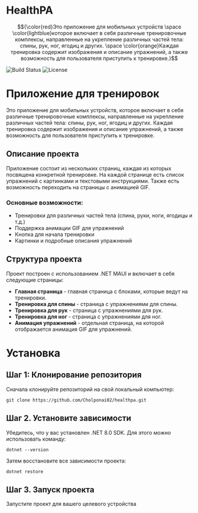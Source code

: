 # HealthPA

$${\color{red}Это приложение для мобильных устройств \space \color{lightblue}которое включает в себя различные тренировочные комплексы, направленные на укрепление различных частей тела: спины, рук, ног, ягодиц и других.  \space \color{orange}Каждая тренировка содержит изображения и описание упражнений, а также возможность для пользователя приступить к тренировке.}$$

![Build Status](https://img.shields.io/badge/build-passing-brightgreen)
![License](https://img.shields.io/badge/license-MIT-blue)


# Приложение для тренировок

Это приложение для мобильных устройств, которое включает в себя различные тренировочные комплексы, направленные на укрепление различных частей тела: спины, рук, ног, ягодиц и других. Каждая тренировка содержит изображения и описание упражнений, а также возможность для пользователя приступить к тренировке.

## Описание проекта

Приложение состоит из нескольких страниц, каждая из которых посвящена конкретной тренировке. На каждой странице есть список упражнений с картинками и текстовыми инструкциями. Также есть возможность переходить на страницы с анимацией GIF.

### Основные возможности:
- Тренировки для различных частей тела (спина, руки, ноги, ягодицы и т.д.)
- Поддержка анимации GIF для упражнений
- Кнопка для начала тренировки
- Картинки и подробные описания упражнений

## Структура проекта

Проект построен с использованием .NET MAUI и включает в себя следующие страницы:

- **Главная страница** - главная страница с блоками, которые ведут на тренировки.
- **Тренировка для спины** - страница с упражнениями для спины.
- **Тренировка для рук** - страница с упражнениями для рук.
- **Тренировка для ног** - страница с упражнениями для ног.
- **Анимация упражнений** - отдельная страница, на которой отображается анимация GIF для упражнений.

# Установка

## Шаг 1: Клонирование репозитория
Сначала клонируйте репозиторий на свой локальный компьютер:

```
git clone https://github.com/Cholponai02/healthpa.git
```

## Шаг 2. Установите зависимости
Убедитесь, что у вас установлен .NET 8.0 SDK. Для этого можно использовать команду:

```
dotnet --version
```

Затем восстановите все зависимости проекта:
```
dotnet restore
```
##  Шаг 3. Запуск проекта
Запустите проект для вашего целевого устройства
